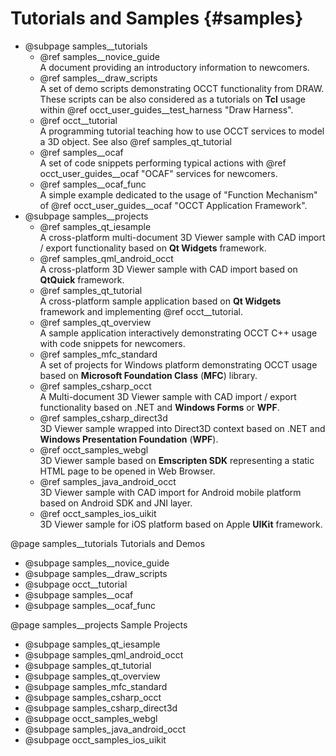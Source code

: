 ﻿Tutorials and Samples {#samples}
=====================

- @subpage samples__tutorials
  * @ref samples__novice_guide
    <br>A document providing an introductory information to newcomers.
  * @ref samples__draw_scripts
    <br>A set of demo scripts demonstrating OCCT functionality from DRAW.
    These scripts can be also considered as a tutorials on **Tcl** usage within @ref occt_user_guides__test_harness "Draw Harness".
  * @ref occt__tutorial
    <br>A programming tutorial teaching how to use OCCT services to model a 3D object.
    See also @ref samples_qt_tutorial
  * @ref samples__ocaf
    <br>A set of code snippets performing typical actions with @ref occt_user_guides__ocaf "OCAF" services for newcomers.
  * @ref samples__ocaf_func
    <br>A simple example dedicated to the usage of "Function Mechanism" of @ref occt_user_guides__ocaf "OCCT Application Framework".
- @subpage samples__projects
  * @ref samples_qt_iesample
    <br>A cross-platform multi-document 3D Viewer sample with CAD import / export functionality based on **Qt Widgets** framework.
  * @ref samples_qml_android_occt
    <br>A cross-platform 3D Viewer sample with CAD import based on **QtQuick** framework.
  * @ref samples_qt_tutorial
    <br>A cross-platform sample application based on **Qt Widgets** framework and implementing @ref occt__tutorial.
  * @ref samples_qt_overview
    <br>A sample application interactively demonstrating OCCT C++ usage with code snippets for newcomers.
  * @ref samples_mfc_standard
    <br>A set of projects for Windows platform demonstrating OCCT usage based on **Microsoft Foundation Class** (**MFC**) library.
  * @ref samples_csharp_occt
    <br>A Multi-document 3D Viewer sample with CAD import / export functionality based on .NET and **Windows Forms** or **WPF**.
  * @ref samples_csharp_direct3d
    <br>3D Viewer sample wrapped into Direct3D context based on .NET and **Windows Presentation Foundation** (**WPF**).
  * @ref occt_samples_webgl
    <br>3D Viewer sample based on **Emscripten SDK** representing a static HTML page to be opened in Web Browser.
  * @ref samples_java_android_occt
    <br>3D Viewer sample with CAD import for Android mobile platform based on Android SDK and JNI layer.
  * @ref occt_samples_ios_uikit
    <br>3D Viewer sample for iOS platform based on Apple **UIKit** framework.

@page samples__tutorials Tutorials and Demos
- @subpage samples__novice_guide
- @subpage samples__draw_scripts
- @subpage occt__tutorial
- @subpage samples__ocaf
- @subpage samples__ocaf_func

@page samples__projects Sample Projects
- @subpage samples_qt_iesample
- @subpage samples_qml_android_occt
- @subpage samples_qt_tutorial
- @subpage samples_qt_overview
- @subpage samples_mfc_standard
- @subpage samples_csharp_occt
- @subpage samples_csharp_direct3d
- @subpage occt_samples_webgl
- @subpage samples_java_android_occt
- @subpage occt_samples_ios_uikit
